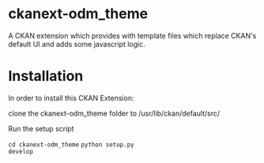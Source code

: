 ckanext-odm_theme
=================

A CKAN extension which provides with template files which replace CKAN's default UI and adds some javascript logic.


# Installation

In order to install this CKAN Extension:

clone the ckanext-odm_theme folder to /usr/lib/ckan/default/src/

Run the setup script

<code>cd ckanext-odm_theme</code>
<code>python setup.py develop</code>